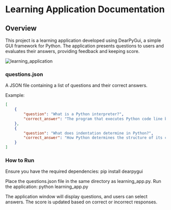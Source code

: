 # Learning Application Documentation

## Overview
This project is a learning application developed using DearPyGui, a simple GUI framework for Python. The application presents questions to users and evaluates their answers, providing feedback and keeping score.

![learning_application](https://github.com/Sahurows/Learning-software-dearpygui/blob/main/demo.gif)

### questions.json
A JSON file containing a list of questions and their correct answers.

Example:
```json
[
    {
        "question": "What is a Python interpreter?",
        "correct_answer": "The program that executes Python code line by line."
    },
    {
        "question": "What does indentation determine in Python?",
        "correct_answer": "How Python determines the structure of its code, using spaces or tabs to delineate code blocks."
    }
]

```

### How to Run
Ensure you have the required dependencies:
pip install dearpygui

Place the questions.json file in the same directory as learning_app.py.
Run the application:
python learning_app.py

The application window will display questions, and users can select answers. The score is updated based on correct or incorrect responses.
